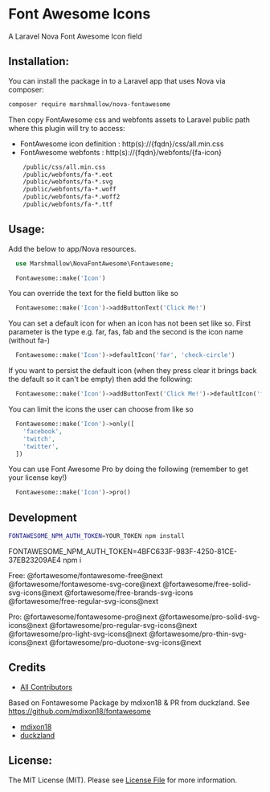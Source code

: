 # Font Awesome Icons

A Laravel Nova Font Awesome Icon field

## Installation:

You can install the package in to a Laravel app that uses Nova via composer:

```bash
composer require marshmallow/nova-fontawesome
```

Then copy FontAwesome css and webfonts assets to Laravel public path where this plugin will try to access:

- FontAwesome icon definition : http(s)://{fqdn}/css/all.min.css
- FontAwesome webfonts : http(s)://{fqdn}/webfonts/{fa-icon}

```bash
    /public/css/all.min.css
    /public/webfonts/fa-*.eot
    /public/webfonts/fa-*.svg
    /public/webfonts/fa-*.woff
    /public/webfonts/fa-*.woff2
    /public/webfonts/fa-*.ttf
```

## Usage:

Add the below to app/Nova resources.

```php
  use Marshmallow\NovaFontAwesome\Fontawesome;

  Fontawesome::make('Icon')
```

You can override the text for the field button like so

```php
  Fontawesome::make('Icon')->addButtonText('Click Me!')
```

You can set a default icon for when an icon has not been set like so. First parameter is the type e.g. far, fas, fab and the second is the icon name (without fa-)

```php
  Fontawesome::make('Icon')->defaultIcon('far', 'check-circle')
```

If you want to persist the default icon (when they press clear it brings back the default so it can't be empty) then add the following:

```php
  Fontawesome::make('Icon')->addButtonText('Click Me!')->defaultIcon('far', 'check-circle')->persistDefaultIcon()
```

You can limit the icons the user can choose from like so

```php
  Fontawesome::make('Icon')->only([
    'facebook',
    'twitch',
    'twitter',
  ])
```

You can use Font Awesome Pro by doing the following (remember to get your license key!)

```php
  Fontawesome::make('Icon')->pro()
```

## Development

```zsh
FONTAWESOME_NPM_AUTH_TOKEN=YOUR_TOKEN npm install
```

FONTAWESOME_NPM_AUTH_TOKEN=4BFC633F-983F-4250-81CE-37EB23209AE4 npm i

Free:
@fortawesome/fontawesome-free@next
@fortawesome/fontawesome-svg-core@next
@fortawesome/free-solid-svg-icons@next
@fortawesome/free-brands-svg-icons
@fortawesome/free-regular-svg-icons@next

Pro:
@fortawesome/fontawesome-pro@next
@fortawesome/pro-solid-svg-icons@next
@fortawesome/pro-regular-svg-icons@next
@fortawesome/pro-light-svg-icons@next
@fortawesome/pro-thin-svg-icons@next
@fortawesome/pro-duotone-svg-icons@next

## Credits

-   [All Contributors](../../contributors)

Based on Fontawesome Package by mdixon18 & PR from duckzland.
See https://github.com/mdixon18/fontawesome

-   [mdixon18](https://github.com/mdixon18/fontawesome)
-   [duckzland](https://github.com/duckzland/fontawesome)

## License:

The MIT License (MIT). Please see [License File](LICENSE) for more information.
